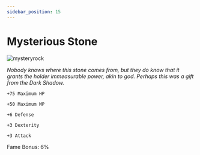 ```yaml
---
sidebar_position: 15
---
```


# Mysterious Stone

![mysteryrock](https://vwiki.valorserver.com/api/item/picture/mysterious%20stone)

<i>Nobody knows where this stone comes from, but they do know that it grants the holder immeasurable power, akin to god. Perhaps this was a gift from the Dark Shadow.</i>

    +75 Maximum HP
    
    +50 Maximum MP
    
    +6 Defense
    
    +3 Dexterity
    
    +3 Attack
    
Fame Bonus: 6%
